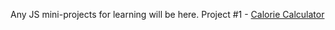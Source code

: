 Any JS mini-projects for learning will be here.
Project #1 - [Calorie Calculator](https://adamad44.github.io/learning-javascript/calorie-calculator/)
